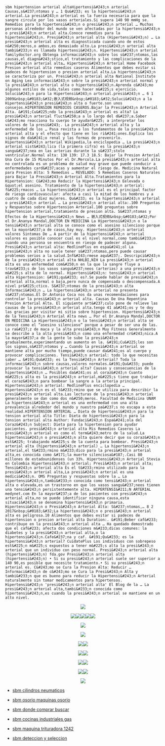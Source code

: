 
```
sbm hipertension arterial altaHipertensi&#243;n arterial Causas,s&#237;ntomas y … 1 Qu&#233; es la hipertensi&#243;n arterial.La presi&#243;n arterial es la fuerza necesaria para que la sangre circule por los vasos arteriales.Si supera 140 90 mmHg se. Remedios para la hipertensi&#243;n o presi&#243;n arterial … Muchas personas alrededor del mundo se ven afectadas por la hipertensi&#243;n o presi&#243;n arterial alta.Conoce remedios para la hipertensi&#243;n. Presi&#243;n arterial alta (Hipertensi&#243;n) … La presi&#243;n arterial alta es diagnosticada cuando uno de estos n&#250;meros,o ambos,es demasiado alto.La presi&#243;n arterial alta tambi&#233;n es llamada hipertensi&#243;n. Hipertensi&#243;n arterial familydoctor.org Obtenga informaci&#243;n sobre los s&#237;ntomas,las causas,el diagn&#243;stico,el tratamiento y las complicaciones de la presi&#243;n arterial alta… Hipertensi&#243;n Arterial Home Facebook Presion arterial alta remedios caseros Alimentos que debes evitar si padeces de hipertension o presion arterial alta.La hipertensi&#243;n se caracteriza por un. Presi&#243;n arterial alta National Institute on Aging Lea informaci&#243;n sobre la presi&#243;n arterial normal y la presi&#243;n arterial alta o hipertensi&#243;n.Aprenda c&#243;mo algunos estilos de vida,tales como hacer m&#225;s ejercicio. Soluci&#243;n para la Hipertensi&#243;n arterial.presi&#243;n … 6 1 2009&nbsp;&#0183;&#32;嵌入式视频&nbsp;&#0183;&#32;Soluci&#243;n a la Hipertensi&#243;n presi&#243;n alta o fuerte.son unos consejos.HIPERTENSION REMEDIOS CASEROS.Bajar la Presi&#243;n Arterial Alta. &#191;Cu&#225;ndo la presi&#243;n arterial es alta? La presi&#243;n arterial fluct&#250;a a lo largo del d&#237;a.Saber c&#243;mo reacciona tu cuerpo te ayudar&#225; a interpretar los valores de la presi&#243;. La presi&#243;n arterial alta y la enfermedad de los … Pasa revista a los fundamentos de la presi&#243;n arterial alta y el efecto que tiene en los ri&#241;ones.Explica los signos de da&#241;o renal y las formas de prevenirlo. Hipertensi&#243;n arterial Wikipedia,la enciclopedia … La presi&#243;n arterial sist&#243;lica (la primera cifra) es la presi&#243;n sangu&#237;nea en las arterias durante la s&#237;stole ventricular.Normal alta: 130 139: 17.3 18.5: Bajar la Presion Arterial Una Cura de 15 Minutos Por el Dr.Mercola.La presi&#243;n arterial alta no controlada es un problema de salud muy grave que puede conducir a enfermedades card&#237;acas y aumentar el riesgo de. Medicina Natural para Presion Alta: 5 Remedios … REVELADO: 5 Remedios Caseros Naturales para Bajar la Presi&#243;n Arterial Alta.Tratamientos para la Hipertension: C&#243;mo Reducir la Hipertensi&#243;n Eelevada o &quot;el asesino. Tratamiento de la hipertensi&#243;n arterial: f&#225;rmacos … La hipertensi&#243;n arterial es el principal factor de riesgo cardiovascular: afecta a casi la mitad de los hombres y a cuatro de cada diez mujeres. Qu&#233; es la hipertensi&#243;n arterial o presi&#243;n arterial … La presi&#243;n arterial alta:.100 Preguntas y Respuestas sobre Hipertension Arterial.100 preguntas sobre hipertension arterial,tratamiento de presion alta. S&#237;ntomas y Efectos de la Hipertensi&#243;n News … 嵌入式视频&nbsp;&#0183;&#32;Por el Dr.Ananya Mandal,DOCTOR EN MEDICINA La Hipertensi&#243;n o la tensi&#243;n arterial alta se conoce como el asesino silencioso porque en la mayor&#237;a de casos,hay muy. Hipertensi&#243;n arterial valores Sintomas De … A partir de la hipertensi&#243;n arterial valores es posible conocer cual es el nivel normal,como tambi&#233;n cuando una persona se encuentra en riesgo de padecer alguna. Presi&#243;n arterial alta: MedlinePlus en espa&#241;ol La presi&#243;n alta no suele tener s&#237;ntomas,pero puede causar problemas serios a la salud.Inf&#243;rmese aqu&#237;. Descripci&#243;n de la presi&#243;n arterial alta NHLBI,NIH La presi&#243;n arterial alta es una enfermedad com&#250;n en la que la sangre fluye a trav&#233;s de los vasos sangu&#237;neos (arterias) a una presi&#243;n m&#225;s alta de lo normal. Hipertensi&#243;n: tensi&#243;n arterial alta Hipertension: &#191;qu&#233; es?.Se puede hablar de presi&#243;n arterial alta,normal o baja,pero nunca de compensada o descompensada.A nivel pr&#225;ctico. S&#237;ntomas de la presi&#243;n alta Informaci&#243;n … La hipertensi&#243;n arterial no presenta s&#237;ntomas.El Dr.Antonio Coca nos da unas recomendaciones para controlar la presi&#243;n arterial alta. Causas De Una Repentina Presion Arterial Alta. El siguiente art&#237;culo pone de relieve las causas de la presi&#243;n arterial alta.tengo 41 a&#241;os y te doy las gracias por visitar mi sitio sobre hipertension. Hipertensi&#243;n de la Tensi&#243;n Arterial Alta news … Por el Dr.Ananya Mandal,DOCTOR EN MEDICINA La Hipertensi&#243;n o la tensi&#243;n arterial alta se conoce como el “asesino silencioso” porque a pesar de ser una de las. La ra&#237;z de maca y la alta presi&#243;n Muy Fitness Generalmente se describe a la alta presi&#243;n como una enfermedad cr&#243;nica.A la mayor&#237;a de la gente le sube la presi&#243;n gradualmente,experimentando un aumento en la. &#191;Cu&#225;les son los signos,s&#237;ntomas y … Cuando la presi&#243;n arterial se mantiene alta por mucho tiempo,puede causar da&#241;os al cuerpo y provocar complicaciones. Tensi&#243;n arterial: todo lo que necesitas saber … &#191;Qu&#233; es la Tensi&#243;n Arterial? Toda la informaci&#243;n sobre causas,valores normales.&#191;Qu&#233; puede provocar la tensi&#243;n arterial alta? Causas y consecuencias de la hipertensi&#243;n … Posibles da&#241;os al coraz&#243;n Cuanto m&#225;s alta es la presi&#243;n arterial,m&#225;s tiene que trabajar el coraz&#243;n para bombear la sangre a la arteria principal. Hipertensi&#243;n arterial: MedlinePlus enciclopedia … Hipertensi&#243;n es el t&#233;rmino que se utiliza para describir la presi&#243;n arterial alta.Las lecturas de la presi&#243;n arterial generalmente se dan como dos n&#250;meros. Facultad de Medicina UNAM La hipertensi&#243;n arterial es una enfermedad con una alta prevalencia alrededor del mundo y nuestro pa&#237;s no escapa a esta realidad.HIPERTENSION ARTERIAL … Dieta de hipertensi&#243;n para la tension arterial alta Title: Dieta de hipertensi&#243;n para la tension arterial alta Author: Fundaci&#243;n Espa&#241;ola del Coraz&#243;n Subject: Dieta para la hipertension para ayudar pacientes. presi&#243;n arterial alta Mis Remedios Caseros La presi&#243;n arterial es como el term&#243;metro de la salud.La hipertensi&#243;n o presi&#243;n alta quiere decir que su coraz&#243;n est&#225; trabajando m&#225;s de la cuenta para bombear. Presi&#243;n arterial alta (hipertensi&#243;n arterial) … La hipertensi&#243;n arterial,el t&#233;rmino m&#233;dico para la presi&#243;n arterial alta,es conocida como &#171;la muerte silenciosa&#187;.Casi 80 millones de estadounidenses (un 33%. Hipertensi&#243;n Arterial Stevia en Colombia Hipertensi&#243;n arterial; Presi&#243;n arterial alta; Tensi&#243;n arterial alta Es el t&#233;rmino utilizado para la presi&#243;n arterial alta,La presi&#243;n arterial es una medici&#243;n. OMS Preguntas y respuestas sobre la … La hipertensi&#243;n,tambi&#233;n conocida como tensi&#243;n arterial alta o elevada,es un trastorno en que los vasos sangu&#237;neos tienen una tensi&#243;n persistentemente alta. HIPERTENSI&#211;N ARTERIAL medynet.com En la mayor&#237;a de los pacientes con presi&#243;n arterial alta,no se puede identificar ninguna causa,esta situaci&#243;n se denomina hipertensi&#243;n primaria. Hipertensi&#243;n o Presi&#243;n Arterial Alta: S&#237;ntomas,… 8 2 2017&nbsp;&#0183;&#32;La hipertensi&#243;n o presi&#243;n arterial alta es peligrosa.10 Alimentos que debes evitar si padeces de hipertension o presion arterial alta Duration:. &#191;Beber caf&#233; contribuye en la presi&#243;n arterial alta … Ha quedado demostrado que el caf&#233; afecta dos condiciones m&#233;dicas comunes: la diabetes y la presi&#243;n arterial alta,o la hipertensi&#243;n.Cafe&#237;na y caf. &#191;Qu&#233; es la hipertensi&#243;n arterial? CuidatePlus Los individuos con sobrepeso est&#225;n m&#225;s expuestos a tener m&#225;s alta la presi&#243;n arterial que un individuo con peso normal. Presi&#243;n arterial alta (hipertensi&#243;n) fda.gov Presi&#243;n arterial alta (hipertensi&#243;n) • Si su presi&#243;n arterial suele ser superior a 140 90,es posible que necesite tratamiento.• Si su presi&#243;n arterial es. C&#243;mo se Cura la Presion Alta: Reducir … Informaci&#243;n de c&#243;mo se Cura la Presi&#243;n Alta y tambi&#233;n que es bueno para reducir la Hipertensi&#243;n Arterial naturalmente sin tomar medicamentos para hipertensos. Hipertensi&#243;n 'presi&#243;n arterial alta' El Blog de la … La presi&#243;n arterial alta,tambi&#233;n conocida como hipertensi&#243;n,es cuando la presi&#243;n arterial se mantiene en un alto nivel. 
```

<div align="center">

<a href="https://es-crusher.shibang-china.com/github&k=sbm+hipertension+arterial+alta"><img src="https://static.shibang-china.com/es/crusher/logo.jpg"></a>

<a href="https://es-crusher.shibang-china.com/github&k=sbm+hipertension+arterial+alta"><img src="https://static.shibang-china.com/es/crusher/index.jpg"></a><a href="https://es-crusher.shibang-china.com/material.htmlgithub&k=sbm+hipertension+arterial+alta"><img src="https://static.shibang-china.com/es/crusher/material.jpg"></a><a href="https://es-crusher.shibang-china.com/application.htmlgithub&k=sbm+hipertension+arterial+alta"><img src="https://static.shibang-china.com/es/crusher/application.jpg"></a><a href="https://es-crusher.shibang-china.com/aboutus.htmlgithub&k=sbm+hipertension+arterial+alta"><img src="https://static.shibang-china.com/es/crusher/aboutus.jpg"></a><a href="https://es-crusher.shibang-china.com/contact.htmlgithub&k=sbm+hipertension+arterial+alta"><img src="https://static.shibang-china.com/es/crusher/contact.jpg"></a>

<a href="https://es-crusher.shibang-china.com/github&k=sbm+hipertension+arterial+alta"><img src="https://static.shibang-china.com/es/crusher/banner.jpg"></a>

<a href="https://swt.shibang-china.com/github&k=sbm+hipertension+arterial+alta"><img src="https://static.shibang-china.com/es/crusher/text.jpg"></a>

<a href="https://swt.shibang-china.com/github&k=sbm+hipertension+arterial+alta"><img src="https://static.shibang-china.com/es/crusher/chat.jpg"></a><a href="https://es-crusher.shibang-china.com/contact.htmlgithub&k=sbm+hipertension+arterial+alta"><img src="https://static.shibang-china.com/es/crusher/message.jpg"></a>

<a href="https://es-crusher.shibang-china.com/products/pe.htmlgithub&k=sbm+hipertension+arterial+alta"><img src="https://static.shibang-china.com/es/crusher/pe.jpg"></a><a href="https://es-crusher.shibang-china.com/products/pf.htmlgithub&k=sbm+hipertension+arterial+alta"><img src="https://static.shibang-china.com/es/crusher/pf.jpg"></a>

<a href="https://es-crusher.shibang-china.com/products/hpt.htmlgithub&k=sbm+hipertension+arterial+alta"><img src="https://static.shibang-china.com/es/crusher/hpt.jpg"></a><a href="https://es-crusher.shibang-china.com/products/vsi.htmlgithub&k=sbm+hipertension+arterial+alta"><img src="https://static.shibang-china.com/es/crusher/vsi.jpg"></a>

<a href="https://es-crusher.shibang-china.com/products/klv.htmlgithub&k=sbm+hipertension+arterial+alta"><img src="https://static.shibang-china.com/es/crusher/klv.jpg"></a><a href="https://es-crusher.shibang-china.com/products/portable.htmlgithub&k=sbm+hipertension+arterial+alta"><img src="https://static.shibang-china.com/es/crusher/portable.jpg"></a>

<a href="https://swt.shibang-china.com/github&k=sbm+hipertension+arterial+alta"><img src="https://static.shibang-china.com/es/crusher/case.jpg"></a>

</div>


* [sbm cilindros neumaticos](sbm%20cilindros%20neumaticos.md)

* [sbm osorio maquinas osorio](sbm%20osorio%20maquinas%20osorio.md)

* [sbm donde comprar buscar](sbm%20donde%20comprar%20buscar.md)

* [sbm cocinas industriales gas](sbm%20cocinas%20industriales%20gas.md)

* [sbm maquina trituradora 1242](sbm%20maquina%20trituradora%201242.md)

* [sbm deteccion y seleccion](sbm%20deteccion%20y%20seleccion.md)